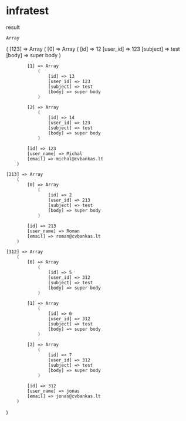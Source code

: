 # infratest
result

    Array
(
    [123] => Array
        (
            [0] => Array
                (
                    [id] => 12
                    [user_id] => 123
                    [subject] => test
                    [body] => super body
                )

            [1] => Array
                (
                    [id] => 13
                    [user_id] => 123
                    [subject] => test
                    [body] => super body
                )

            [2] => Array
                (
                    [id] => 14
                    [user_id] => 123
                    [subject] => test
                    [body] => super body
                )

            [id] => 123
            [user_name] => Michal
            [email] => michal@cvbankas.lt
        )

    [213] => Array
        (
            [0] => Array
                (
                    [id] => 2
                    [user_id] => 213
                    [subject] => test
                    [body] => super body
                )

            [id] => 213
            [user_name] => Roman
            [email] => roman@cvbankas.lt
        )

    [312] => Array
        (
            [0] => Array
                (
                    [id] => 5
                    [user_id] => 312
                    [subject] => test
                    [body] => super body
                )

            [1] => Array
                (
                    [id] => 6
                    [user_id] => 312
                    [subject] => test
                    [body] => super body
                )

            [2] => Array
                (
                    [id] => 7
                    [user_id] => 312
                    [subject] => test
                    [body] => super body
                )

            [id] => 312
            [user_name] => jonas
            [email] => jonas@cvbankas.lt
        )

)
